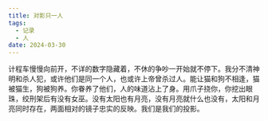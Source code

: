 ```yaml
---
title: 对影只一人
tags:
  - 记录
  - 人
date: 2024-03-30
---
```

计程车慢慢向前开，不详的数字隐藏着，不休的争吵一开始就不停下。我分不清神明和杀人犯，或许他们是同一个人，也或许上帝曾杀过人。能让猫和狗不相逢，猫被猫生，狗被狗养。你眷养了他们，人的味道沾上了身。用爪子挠你，你挖出眼珠，绞刑架后有没有女巫。没有太阳也有月亮，没有月亮就什么也没有，太阳和月亮同时存在，两面相对的镜子忠实的反映。我们是我们的投影。